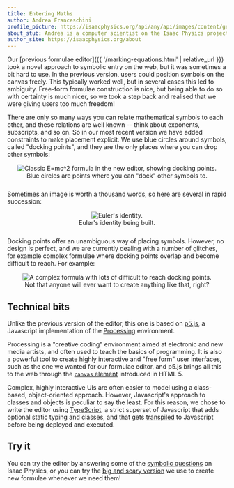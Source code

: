 ```yaml
---
title: Entering Maths
author: Andrea Franceschini
profile_picture: https://isaacphysics.org/api/any/api/images/content/general_pages/about_us/photos/af2.png
about_stub: Andrea is a computer scientist on the Isaac Physics project, interested in human-computer interaction, education, and art.
author_site: https://isaacphysics.org/about
---
```

Our [previous formulae editor]({{ '/marking-equations.html' | relative_url }}) took a novel approach to symbolic entry on the web, but it was sometimes a bit hard to use. In the previous version, users could position symbols on the canvas freely. This typically worked well, but in several cases this led to ambiguity. Free-form formulae construction is nice, but being able to do so with certainty is much nicer, so we took a step back and realised that we were giving users too much freedom!

There are only so many ways you can relate mathematical symbols to each other, and these relations are well known -- think about exponents, subscripts, and so on. So in our most recent version we have added constraints to make placement explicit. We use blue circles around symbols, called "docking points", and they are the only places where you can drop other symbols:

<figure style="text-align:center;margin:15px auto 25px auto;">
	<img src="{{ '/images/entering-maths-docking-points.png' | relative_url }}" alt="Classic E=mc^2 formula in the new editor, showing docking points.">
	<figcaption>Blue circles are points where you can "dock" other symbols to.</figcaption>
</figure>

Sometimes an image is worth a thousand words, so here are several in rapid succession:

<figure style="text-align:center;margin:15px auto 25px auto;">
	<img src="{{ '/images/entering-maths-formula.gif' | relative_url }}" alt="Euler's identity.">
	<figcaption>Euler's identity being built.</figcaption>
</figure>

Docking points offer an unambiguous way of placing symbols. However, no design is perfect, and we are currently dealing with a number of glitches, for example complex formulae where docking points overlap and become difficult to reach. For example:

<figure style="text-align:center;margin:15px auto 25px auto;">
	<img src="{{ '/images/entering-maths-complex-formula.png' | relative_url }}" alt="A complex formula with lots of difficult to reach docking points.">
	<figcaption>Not that anyone will ever want to create anything like that, right?</figcaption>
</figure>

## Technical bits

Unlike the previous version of the editor, this one is based on [p5.js](http://p5js.org/), a Javascript implementation of the [Processing](https://processing.org) environment.

Processing is a "creative coding" environment aimed at electronic and new media artists, and often used to teach the basics of programming. It is also a powerful tool to create highly interactive and "free form" user interfaces, such as the one we wanted for our formulae editor, and p5.js brings all this to the web through the [`canvas` element](https://www.w3.org/TR/html5/scripting-1.html#the-canvas-element) introduced in HTML 5.

Complex, highly interactive UIs are often easier to model using a class-based, object-oriented approach. However, Javascript's approach to classes and objects is peculiar to say the least. For this reason, we chose to write the editor using [TypeScript](https://www.typescriptlang.org/), a strict superset of Javascript that adds optional static typing and classes, and that gets [transpiled](https://en.wikipedia.org/wiki/Source-to-source_compiler) to Javascript before being deployed and executed.

## Try it

You can try the editor by answering some of the <a class="capsule" href="https://isaacphysics.org/gameboards#eqn_editor_beta">symbolic questions</a> on Isaac Physics, or you can try the [big and scary version](https://isaacphysics.org/equality) we use to create new formulae whenever we need them!
